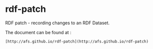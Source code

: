 rdf-patch
=========

RDF patch - recording changes to an RDF Dataset.

The document can be found at :

    [http://afs.github.io/rdf-patch](http://afs.github.io/rdf-patch)
 
